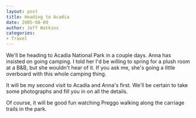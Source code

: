 ```yaml
---
layout: post
title: Heading to Acadia
date: 2005-08-09
author: Jeff Watkins
categories:
- Travel
---
```


We'll be heading to Acadia National Park in a couple days. Anna has insisted on going camping. I told her I'd be willing to spring for a plush room at a B&B, but she wouldn't hear of it. If you ask me, she's going a little overboard with this whole camping thing.

It will be my second visit to Acadia and Anna's first. We'll be certain to take some photographs and fill you in on all the details.

Of course, it will be good fun watching Preggo walking along the carriage trails in the park.